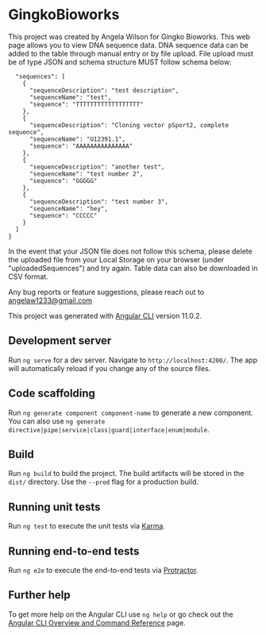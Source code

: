 # GingkoBioworks
This project was created by Angela Wilson for Gingko Bioworks.  This web page allows you to view DNA sequence data.  DNA sequence data can be added to the table through manual entry or by file upload.  File upload must be of type JSON and schema structure MUST follow schema below: 

```{
  "sequences": [
    {
      "sequenceDescription": "test description",
      "sequenceName": "test",
      "sequence": "TTTTTTTTTTTTTTTTTT"
    },
    {
      "sequenceDescription": "Cloning vector pSport2, complete sequence",
      "sequenceName": "U12391.1",
      "sequence": "AAAAAAAAAAAAAAA"
    },
    {
      "sequenceDescription": "another test",
      "sequenceName": "test number 2",
      "sequence": "GGGGG"
    },
    {
      "sequenceDescription": "test number 3",
      "sequenceName": "hey",
      "sequence": "CCCCC"
    }
  ]
}
```

In the event that your JSON file does not follow this schema, please delete the uploaded file from your Local Storage on your browser (under "uploadedSequences") and try again.  Table data can also be downloaded in CSV format.  

Any bug reports or feature suggestions, please reach out to angelaw1233@gmail.com


This project was generated with [Angular CLI](https://github.com/angular/angular-cli) version 11.0.2.

## Development server

Run `ng serve` for a dev server. Navigate to `http://localhost:4200/`. The app will automatically reload if you change any of the source files.

## Code scaffolding

Run `ng generate component component-name` to generate a new component. You can also use `ng generate directive|pipe|service|class|guard|interface|enum|module`.

## Build

Run `ng build` to build the project. The build artifacts will be stored in the `dist/` directory. Use the `--prod` flag for a production build.

## Running unit tests

Run `ng test` to execute the unit tests via [Karma](https://karma-runner.github.io).

## Running end-to-end tests

Run `ng e2e` to execute the end-to-end tests via [Protractor](http://www.protractortest.org/).

## Further help

To get more help on the Angular CLI use `ng help` or go check out the [Angular CLI Overview and Command Reference](https://angular.io/cli) page.
